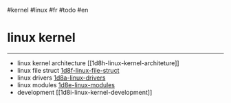 #kernel #linux #fr #todo #en
# linux kernel
---


+ linux kernel architecture [[1d8h-linux-kernel-architeture]]
+ linux file struct [1d8f-linux-file-struct](1d8f-linux-file-struct.md)
+ linux drivers [1d8a-linux-drivers](1d8a-linux-drivers.md)
+ linux modules [1d8e-linux-modules](1d8e-linux-modules.md)
+ development [[1d8i-linux-kernel-development]]

